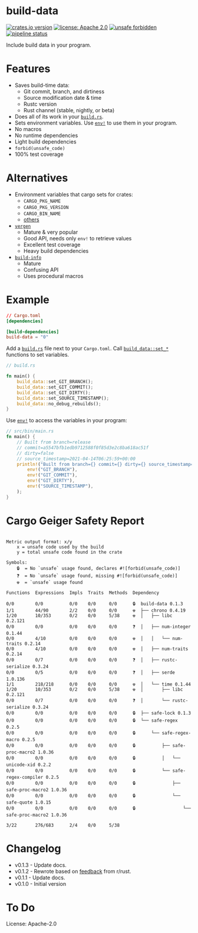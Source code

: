 build-data
==========
[![crates.io version](https://img.shields.io/crates/v/build-data.svg)](https://crates.io/crates/build-data)
[![license: Apache 2.0](https://gitlab.com/leonhard-llc/ops/-/raw/main/license-apache-2.0.svg)](https://gitlab.com/leonhard-llc/ops/-/raw/main/build-data/LICENSE)
[![unsafe forbidden](https://gitlab.com/leonhard-llc/ops/-/raw/main/unsafe-forbidden.svg)](https://github.com/rust-secure-code/safety-dance/)
[![pipeline status](https://gitlab.com/leonhard-llc/ops/badges/main/pipeline.svg)](https://gitlab.com/leonhard-llc/ops/-/pipelines)

Include build data in your program.

# Features
- Saves build-time data:
  - Git commit, branch, and dirtiness
  - Source modification date & time
  - Rustc version
  - Rust channel (stable, nightly, or beta)
- Does all of its work in your
  [`build.rs`](https://doc.rust-lang.org/cargo/reference/build-scripts.html).
- Sets environment variables.
  Use [`env!`](https://doc.rust-lang.org/core/macro.env.html) to use them
  in your program.
- No macros
- No runtime dependencies
- Light build dependencies
- `forbid(unsafe_code)`
- 100% test coverage

# Alternatives
- Environment variables that cargo sets for crates:
  - `CARGO_PKG_NAME`
  - `CARGO_PKG_VERSION`
  - `CARGO_BIN_NAME`
  - [others](https://doc.rust-lang.org/cargo/reference/environment-variables.html#environment-variables-cargo-sets-for-crates)
- [`vergen`](https://crates.io/crates/vergen)
  - Mature & very popular
  - Good API, needs only `env!` to retrieve values
  - Excellent test coverage
  - Heavy build dependencies
- [`build-info`](https://crates.io/crates/build-info)
  - Mature
  - Confusing API
  - Uses procedural macros

# Example

```toml
// Cargo.toml
[dependencies]

[build-dependencies]
build-data = "0"
```

Add a [`build.rs`](https://doc.rust-lang.org/cargo/reference/build-scripts.html)
file next to your `Cargo.toml`.
Call [`build_data::set_*`](https://docs.rs/build-data/) functions to
set variables.
```rust
// build.rs

fn main() {
    build_data::set_GIT_BRANCH();
    build_data::set_GIT_COMMIT();
    build_data::set_GIT_DIRTY();
    build_data::set_SOURCE_TIMESTAMP();
    build_data::no_debug_rebuilds();
}
```

Use [`env!`](https://doc.rust-lang.org/core/macro.env.html) to access the
variables in your program:
```rust
// src/bin/main.rs
fn main() {
    // Built from branch=release
    // commit=a5547bfb1edb9712588f0f85d3e2c8ba618ac51f
    // dirty=false
    // source_timestamp=2021-04-14T06:25:59+00:00
    println!("Built from branch={} commit={} dirty={} source_timestamp={}",
        env!("GIT_BRANCH"),
        env!("GIT_COMMIT"),
        env!("GIT_DIRTY"),
        env!("SOURCE_TIMESTAMP"),
    );
}
```

# Cargo Geiger Safety Report
```

Metric output format: x/y
    x = unsafe code used by the build
    y = total unsafe code found in the crate

Symbols: 
    🔒  = No `unsafe` usage found, declares #![forbid(unsafe_code)]
    ❓  = No `unsafe` usage found, missing #![forbid(unsafe_code)]
    ☢️  = `unsafe` usage found

Functions  Expressions  Impls  Traits  Methods  Dependency

0/0        0/0          0/0    0/0     0/0      🔒  build-data 0.1.3
1/1        44/90        2/2    0/0     0/0      ☢️  ├── chrono 0.4.19
1/20       10/353       0/2    0/0     5/38     ☢️  │   ├── libc 0.2.121
0/0        0/0          0/0    0/0     0/0      ❓  │   ├── num-integer 0.1.44
0/0        4/10         0/0    0/0     0/0      ☢️  │   │   └── num-traits 0.2.14
0/0        4/10         0/0    0/0     0/0      ☢️  │   ├── num-traits 0.2.14
0/0        0/7          0/0    0/0     0/0      ❓  │   ├── rustc-serialize 0.3.24
0/0        0/5          0/0    0/0     0/0      ❓  │   ├── serde 1.0.136
1/1        218/218      0/0    0/0     0/0      ☢️  │   └── time 0.1.44
1/20       10/353       0/2    0/0     5/38     ☢️  │       ├── libc 0.2.121
0/0        0/7          0/0    0/0     0/0      ❓  │       └── rustc-serialize 0.3.24
0/0        0/0          0/0    0/0     0/0      🔒  ├── safe-lock 0.1.3
0/0        0/0          0/0    0/0     0/0      🔒  └── safe-regex 0.2.5
0/0        0/0          0/0    0/0     0/0      🔒      └── safe-regex-macro 0.2.5
0/0        0/0          0/0    0/0     0/0      🔒          ├── safe-proc-macro2 1.0.36
0/0        0/0          0/0    0/0     0/0      🔒          │   └── unicode-xid 0.2.2
0/0        0/0          0/0    0/0     0/0      🔒          └── safe-regex-compiler 0.2.5
0/0        0/0          0/0    0/0     0/0      🔒              ├── safe-proc-macro2 1.0.36
0/0        0/0          0/0    0/0     0/0      🔒              └── safe-quote 1.0.15
0/0        0/0          0/0    0/0     0/0      🔒                  └── safe-proc-macro2 1.0.36

3/22       276/683      2/4    0/0     5/38   

```
# Changelog
- v0.1.3 - Update docs.
- v0.1.2 - Rewrote based on
    [feedback](https://www.reddit.com/r/rust/comments/mqnbvw/)
    from r/rust.
- v0.1.1 - Update docs.
- v0.1.0 - Initial version

# To Do

License: Apache-2.0
